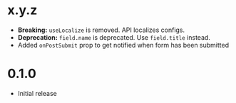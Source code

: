# x.y.z

- **Breaking:** `useLocalize` is removed. API localizes configs.
- **Deprecation:** `field.name` is deprecated. Use `field.title` instead.
- Added `onPostSubmit` prop to get notified when form has been submitted

# 0.1.0

- Initial release
